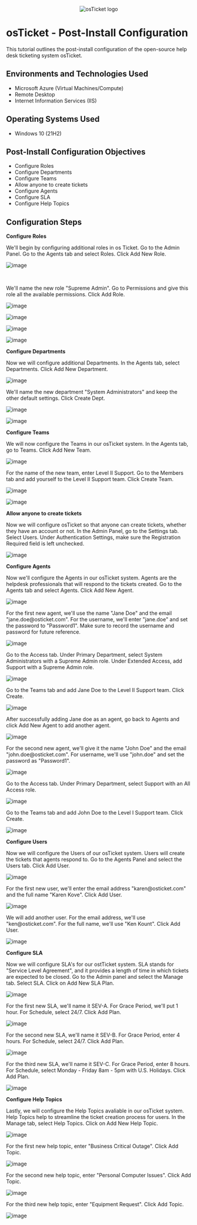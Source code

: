 <p align="center">
<img src="https://i.imgur.com/Clzj7Xs.png" alt="osTicket logo"/>
</p>

<h1>osTicket - Post-Install Configuration</h1>
This tutorial outlines the post-install configuration of the open-source help desk ticketing system osTicket.<br />

<h2>Environments and Technologies Used</h2>

- Microsoft Azure (Virtual Machines/Compute)
- Remote Desktop
- Internet Information Services (IIS)

<h2>Operating Systems Used </h2>

- Windows 10</b> (21H2)

<h2>Post-Install Configuration Objectives</h2>

- Configure Roles
- Configure Departments 
- Configure Teams
- Allow anyone to create tickets
- Configure Agents
- Configure SLA
- Configure Help Topics

<h2>Configuration Steps</h2>

**Configure Roles**
<p>
  We'll begin by configuring additional roles in os Ticket. Go to the Admin Panel. Go to the Agents tab and select Roles. Click Add New Role. 
</p>

![image](https://github.com/marbienjimeno/post-install-config/assets/29347863/4cd005b7-441c-4f48-ab92-adcd8e0b1558)

<br />

<p>
  We'll name the new role "Supreme Admin". Go to Permissions and give this role all the available permissions. Click Add Role.
</p>

![image](https://github.com/marbienjimeno/post-install-config/assets/29347863/5bdb3441-4f92-4233-9aec-cb9940bb154e)

![image](https://github.com/marbienjimeno/post-install-config/assets/29347863/85ff22f6-209c-41bf-8ff3-d34f2e0be6b1)

![image](https://github.com/marbienjimeno/post-install-config/assets/29347863/d3d53ac3-461f-4823-bc87-b50f5042c9e7)

![image](https://github.com/marbienjimeno/post-install-config/assets/29347863/7b80be09-f2b0-402b-9c21-088a8bd2476e)

**Configure Departments**
<p>
  Now we will configure additional Departments. In the Agents tab, select Departments. Click Add New Department.
</p>

![image](https://github.com/marbienjimeno/post-install-config/assets/29347863/c5308a0c-e381-4eb7-aad6-43278a6f6bf1)

<p>
  We'll name the new department "System Administrators" and keep the other default settings. Click Create Dept.
</p>

![image](https://github.com/marbienjimeno/post-install-config/assets/29347863/2c6161f7-7eb2-44fc-985b-4cda3d41f8dd)

![image](https://github.com/marbienjimeno/post-install-config/assets/29347863/63dae9c8-6533-4751-9bdb-9dbc8c6ae3b2)

**Configure Teams**
<p>
  We will now configure the Teams in our osTicket system. In the Agents tab, go to Teams. Click Add New Team. 
</p>

![image](https://github.com/marbienjimeno/post-install-config/assets/29347863/7be8ebe3-f904-4c7f-b372-42881aa8c31a)

<p>
  For the name of the new team, enter Level II Support. Go to the Members tab and add yourself to the Level II Support team. Click Create Team. 
</p>

![image](https://github.com/marbienjimeno/post-install-config/assets/29347863/2d6cfc5b-fbb8-4fd1-b9f5-0acaa97a3688)

![image](https://github.com/marbienjimeno/post-install-config/assets/29347863/4ad159a1-700e-4b64-8573-dc816730b536)

**Allow anyone to create tickets**
<p>
  Now we will configure osTicket so that anyone can create tickets, whether they have an account or not. In the Admin Panel, go to the Settings tab. Select Users. Under Authentication Settings, make sure the Registration Required field is left unchecked. 
</p>

![image](https://github.com/marbienjimeno/post-install-config/assets/29347863/f02d65e3-09d6-4e5e-82ea-9d75fdcbad42)

**Configure Agents**
<p>
  Now we'll configure the Agents in our osTicket system. Agents are the helpdesk professionals that will respond to the tickets created. Go to the Agents tab and select Agents. Click Add New Agent.
</p>

![image](https://github.com/marbienjimeno/post-install-config/assets/29347863/b0968cb9-0b85-4554-8475-cf655c79d7fb)

<p>
  For the first new agent, we'll use the name "Jane Doe" and the email "jane.doe@osticket.com". For the username, we'll enter "jane.doe" and set the password to "Password1". Make sure to record the username and password for future reference. 
</p>

![image](https://github.com/marbienjimeno/post-install-config/assets/29347863/cbaac90c-240e-45b1-9ce1-4e3aaeed153e)

<p>
  Go to the Access tab. Under Primary Department, select System Administrators with a Supreme Admin role. Under Extended Access, add Support with a Supreme Admin role. 
</p>

![image](https://github.com/marbienjimeno/post-install-config/assets/29347863/6f817e96-df94-4777-a52c-0a38de474f1d)

<p>
  Go to the Teams tab and add Jane Doe to the Level II Support team. Click Create. 
</p>

![image](https://github.com/marbienjimeno/post-install-config/assets/29347863/7ada930e-dbfe-43d4-9fb9-4dbf55c99343)

<p>
  After successfully adding Jane doe as an agent, go back to Agents and click Add New Agent to add another agent. 
</p>

![image](https://github.com/marbienjimeno/post-install-config/assets/29347863/ba295408-25fe-4cc4-86da-1582534d96c2)

<p>
  For the second new agent, we'll give it the name "John Doe" and the email "john.doe@osticket.com". For username, we'll use "john.doe" and set the password as "Password1".
</p>

![image](https://github.com/marbienjimeno/post-install-config/assets/29347863/1d6a0a05-37a8-4e25-a26b-5d275be3cea9)

<p>
  Go to the Access tab. Under Primary Department, select Support with an All Access role. 
</p>

![image](https://github.com/marbienjimeno/post-install-config/assets/29347863/6c056e7b-9d90-459b-8d7c-9a5a38d86c56)

<p>
  Go to the Teams tab and add John Doe to the Level I Support team. Click Create. 
</p>

![image](https://github.com/marbienjimeno/post-install-config/assets/29347863/c7d2d76d-e2f8-4469-a0ce-70f3dffc5351)

**Configure Users**
<p>
  Now we will configure the Users of our osTicket system. Users will create the tickets that agents respond to. Go to the Agents Panel and select the Users tab. Click Add User. 
</p>

![image](https://github.com/marbienjimeno/post-install-config/assets/29347863/fdea325a-b203-4485-b7f0-481edb7fc7f4)

<p>
  For the first new user, we'll enter the email address "karen@osticket.com" and the full name "Karen Kove". Click Add User. 
</p>

![image](https://github.com/marbienjimeno/post-install-config/assets/29347863/f97aa861-2699-4afc-b13a-3d3c4b6604aa)

<p>
  We will add another user. For the email address, we'll use "ken@osticket.com". For the full name, we'll use "Ken Kount". Click Add User.
</p>

![image](https://github.com/marbienjimeno/post-install-config/assets/29347863/13cc5305-0f1d-473b-8f99-f1277964859a)

**Configure SLA**
<p>
  Now we will configure SLA's for our ostTicket system. SLA stands for "Service Level Agreement", and it provides a length of time in which tickets are expected to be closed. Go to the Admin panel and select the Manage tab. Select SLA. Click on Add New SLA Plan.
</p>

![image](https://github.com/marbienjimeno/post-install-config/assets/29347863/09384a2e-2947-4dce-851b-a43683e843d1)

<p>
  For the first new SLA, we'll name it SEV-A. For Grace Period, we'll put 1 hour. For Schedule, select 24/7. Click Add Plan. 
</p>

![image](https://github.com/marbienjimeno/post-install-config/assets/29347863/6a23e806-3cb3-4140-a5b0-f784cea3b48a)

<p>
  For the second new SLA, we'll name it SEV-B. For Grace Period, enter 4 hours. For Schedule, select 24/7. Click Add Plan. 
</p>

![image](https://github.com/marbienjimeno/post-install-config/assets/29347863/eb2e225f-7a58-4da6-9916-90b63ea0a85c)

<p>
  For the third new SLA, we'll name it SEV-C. For Grace Period, enter 8 hours. For Schedule, select Monday - Friday 8am - 5pm with U.S. Holidays. Click Add Plan. 
</p>

![image](https://github.com/marbienjimeno/post-install-config/assets/29347863/40088576-39cf-476a-9437-d638dbfe3dc9)

**Configure Help Topics**
<p>
  Lastly, we will configure the Help Topics avaliable in our osTicket system. Help Topics help to streamline the ticket creation process for users. In the Manage tab, select Help Topics. Click on Add New Help Topic. 
</p>

![image](https://github.com/marbienjimeno/post-install-config/assets/29347863/8b936ff6-8871-4ac1-9fd7-c2366b9a7d66)

<p>
  For the first new help topic, enter "Business Critical Outage". Click Add Topic. 
</p>

![image](https://github.com/marbienjimeno/post-install-config/assets/29347863/933c5fa5-2c26-4ea3-b347-818f76866cf8)

<p>
  For the second new help topic, enter "Personal Computer Issues". Click Add Topic. 
</p>

![image](https://github.com/marbienjimeno/post-install-config/assets/29347863/25cb375b-bca1-46cb-a473-c52d1269702b)

<p>
  For the third new help topic, enter "Equipment Request". Click Add Topic. 
</p>

![image](https://github.com/marbienjimeno/post-install-config/assets/29347863/61a2ab8a-5d9f-4289-a1e4-48f838c53625)

